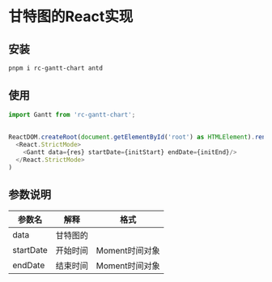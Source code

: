 # 甘特图的React实现

## 安装

```bash
pnpm i rc-gantt-chart antd
```

## 使用

```javascript
import Gantt from 'rc-gantt-chart';
    
    
ReactDOM.createRoot(document.getElementById('root') as HTMLElement).render(
  <React.StrictMode>
    <Gantt data={res} startDate={initStart} endDate={initEnd}/>
  </React.StrictMode>
)

```

## 参数说明

参数名 | 解释 | 格式
---------|----------|---------
 data | 甘特图的 | 
 startDate | 开始时间 | Moment时间对象
 endDate | 结束时间 | Moment时间对象
 